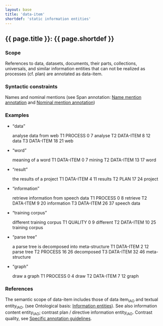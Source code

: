 ```yaml
---
layout: base
title: 'data-item'
shortdef: 'static information entities'
---
```


## <a class="span" nolink>{{ page.title }}</a>: {{ page.shortdef }}


### Scope

References to data, datasets, documents, their parts, collections,
universals, and similar information entities that can not be realized
as processes (cf. <a class="span">plan</a>) are annotated as <a
class="span" nolink>data-item</a>.


### Syntactic constraints

Names and nominal mentions (see Span annotation: [Name mention annotation](../span-annotation.html#name-mention-annotation) and [Nominal mention annotation](../span-annotation.html#nominal-mention-annotation))


### Examples

* <q>data</q>

  <div class="ann-annotation">
  analyse data from web
  T1 PROCESS 0 7 analyse
  T2 DATA-ITEM 8 12 data
  T3 DATA-ITEM 18 21 web
  </div>

* <q>word</q>

  <div class="ann-annotation">
  meaning of a word
  T1 DATA-ITEM 0 7 mining
  T2 DATA-ITEM 13 17 word
  </div>

* <q>result</q>

  <div class="ann-annotation">
  the results of a project
  T1 DATA-ITEM 4 11 results
  T2 PLAN 17 24 project
  </div>

* <q>information</q>

  <div class="ann-annotation">
  retrieve information from speech data
  T1 PROCESS 0 8 retrieve
  T2 DATA-ITEM 9 20 information
  T3 DATA-ITEM 26 37 speech data
  </div>

* <q>training corpus</q>

  <div class="ann-annotation">
  different training corpus
  T1 QUALITY 0 9 different
  T2 DATA-ITEM 10 25 training corpus
  </div>

* <q>parse tree</q>

  <div class="ann-annotation">
  a parse tree is decomposed into meta-structure
  T1 DATA-ITEM 2 12 parse tree
  T2 PROCESS 16 26 decomposed
  T3 DATA-ITEM 32 46 meta-structure
  </div>

* <q>graph</q>

  <div class="ann-annotation">
  draw a graph
  T1 PROCESS 0 4 draw
  T2 DATA-ITEM 7 12 graph
  </div>



### References

The semantic scope of <a class="span" nolink>data-item</a> includes
those of <a class="onto">data item<sub>IAO</sub></a> and <a
class="onto">textual entity<sub>IAO</sub></a>. (see Ontological basis: [Information entities](../ontological-basis.html#information-entities)). See
also <a class="onto">information content entity<sub>IAO</sub></a>;
contrast <a class="span">plan</a> / <a class="onto">directive
information entity<sub>IAO</sub></a>.  Contrast <a
class="span">quality</a>, see [Specific annotation guidelines](../specific-guidelines.html#data-item-vs-quality).
